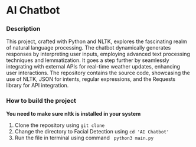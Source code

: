 # AI Chatbot
### Description
This project, crafted with Python and NLTK, explores the fascinating realm of natural language processing. The chatbot dynamically generates responses by interpreting user inputs, employing advanced text processing techniques and lemmatization. It goes a step further by seamlessly integrating with external APIs for real-time weather updates, enhancing user interactions. The repository contains the source code, showcasing the use of NLTK, JSON for intents, regular expressions, and the Requests library for API integration.
### How to build the project
**You need to make sure nltk is installed in your system**

1. Clone the repository using ` git clone `
2. Change the directory to Facial Detection using ` cd 'AI Chatbot' `
3. Run the file in terminal using command ` python3 main.py`
